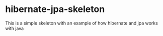 # hibernate-jpa-skeleton
This is a simple skeleton with an example of how hibernate and jpa works with java
